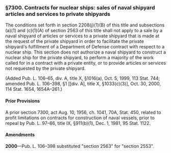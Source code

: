 ### §7300. Contracts for nuclear ships: sales of naval shipyard articles and services to private shipyards ###

The conditions set forth in section 2208(j)(1)(B) of this title and subsections (a)(1) and (c)(1)(A) of section 2563 of this title shall not apply to a sale by a naval shipyard of articles or services to a private shipyard that is made at the request of the private shipyard in order to facilitate the private shipyard's fulfillment of a Department of Defense contract with respect to a nuclear ship. This section does not authorize a naval shipyard to construct a nuclear ship for the private shipyard, to perform a majority of the work called for in a contract with a private entity, or to provide articles or services not requested by the private shipyard.

(Added Pub. L. 106–65, div. A, title X, §1016(a), Oct. 5, 1999, 113 Stat. 744; amended Pub. L. 106–398, §1 [[div. A], title X, §1033(c)(3)], Oct. 30, 2000, 114 Stat. 1654, 1654A–261.)

#### Prior Provisions ####

A prior section 7300, act Aug. 10, 1956, ch. 1041, 70A, Stat. 450, related to profit limitations on contracts for construction of naval vessels, prior to repeal by Pub. L. 97–86, title IX, §911(b)(1), Dec. 1, 1981, 95 Stat. 1122.

#### Amendments ####

**2000**—Pub. L. 106–398 substituted "section 2563" for "section 2553".